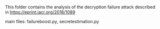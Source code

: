 This folder contains the analysis of the decryption failure attack described in https://eprint.iacr.org/2018/1089

main files: failureboost.py, secretestimation.py
